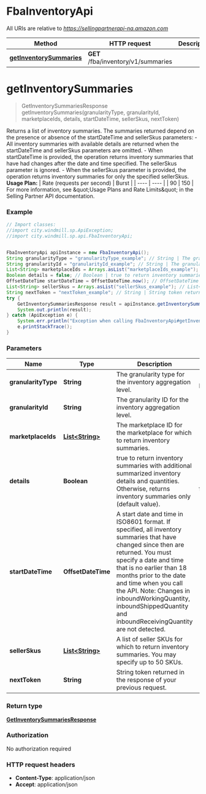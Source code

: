 # FbaInventoryApi

All URIs are relative to *https://sellingpartnerapi-na.amazon.com*

Method | HTTP request | Description
------------- | ------------- | -------------
[**getInventorySummaries**](FbaInventoryApi.md#getInventorySummaries) | **GET** /fba/inventory/v1/summaries | 


<a name="getInventorySummaries"></a>
# **getInventorySummaries**
> GetInventorySummariesResponse getInventorySummaries(granularityType, granularityId, marketplaceIds, details, startDateTime, sellerSkus, nextToken)



Returns a list of inventory summaries. The summaries returned depend on the presence or absence of the startDateTime and sellerSkus parameters:  - All inventory summaries with available details are returned when the startDateTime and sellerSkus parameters are omitted. - When startDateTime is provided, the operation returns inventory summaries that have had changes after the date and time specified. The sellerSkus parameter is ignored. - When the sellerSkus parameter is provided, the operation returns inventory summaries for only the specified sellerSkus.  **Usage Plan:**  | Rate (requests per second) | Burst | | ---- | ---- | | 90 | 150 |  For more information, see \&quot;Usage Plans and Rate Limits\&quot; in the Selling Partner API documentation.

### Example
```java
// Import classes:
//import city.windmill.sp.ApiException;
//import city.windmill.sp.api.FbaInventoryApi;


FbaInventoryApi apiInstance = new FbaInventoryApi();
String granularityType = "granularityType_example"; // String | The granularity type for the inventory aggregation level.
String granularityId = "granularityId_example"; // String | The granularity ID for the inventory aggregation level.
List<String> marketplaceIds = Arrays.asList("marketplaceIds_example"); // List<String> | The marketplace ID for the marketplace for which to return inventory summaries.
Boolean details = false; // Boolean | true to return inventory summaries with additional summarized inventory details and quantities. Otherwise, returns inventory summaries only (default value).
OffsetDateTime startDateTime = OffsetDateTime.now(); // OffsetDateTime | A start date and time in ISO8601 format. If specified, all inventory summaries that have changed since then are returned. You must specify a date and time that is no earlier than 18 months prior to the date and time when you call the API. Note: Changes in inboundWorkingQuantity, inboundShippedQuantity and inboundReceivingQuantity are not detected.
List<String> sellerSkus = Arrays.asList("sellerSkus_example"); // List<String> | A list of seller SKUs for which to return inventory summaries. You may specify up to 50 SKUs.
String nextToken = "nextToken_example"; // String | String token returned in the response of your previous request.
try {
    GetInventorySummariesResponse result = apiInstance.getInventorySummaries(granularityType, granularityId, marketplaceIds, details, startDateTime, sellerSkus, nextToken);
    System.out.println(result);
} catch (ApiException e) {
    System.err.println("Exception when calling FbaInventoryApi#getInventorySummaries");
    e.printStackTrace();
}
```

### Parameters

Name | Type | Description  | Notes
------------- | ------------- | ------------- | -------------
 **granularityType** | **String**| The granularity type for the inventory aggregation level. | [enum: Marketplace]
 **granularityId** | **String**| The granularity ID for the inventory aggregation level. |
 **marketplaceIds** | [**List&lt;String&gt;**](String.md)| The marketplace ID for the marketplace for which to return inventory summaries. |
 **details** | **Boolean**| true to return inventory summaries with additional summarized inventory details and quantities. Otherwise, returns inventory summaries only (default value). | [optional] [default to false]
 **startDateTime** | **OffsetDateTime**| A start date and time in ISO8601 format. If specified, all inventory summaries that have changed since then are returned. You must specify a date and time that is no earlier than 18 months prior to the date and time when you call the API. Note: Changes in inboundWorkingQuantity, inboundShippedQuantity and inboundReceivingQuantity are not detected. | [optional]
 **sellerSkus** | [**List&lt;String&gt;**](String.md)| A list of seller SKUs for which to return inventory summaries. You may specify up to 50 SKUs. | [optional]
 **nextToken** | **String**| String token returned in the response of your previous request. | [optional]

### Return type

[**GetInventorySummariesResponse**](GetInventorySummariesResponse.md)

### Authorization

No authorization required

### HTTP request headers

 - **Content-Type**: application/json
 - **Accept**: application/json

